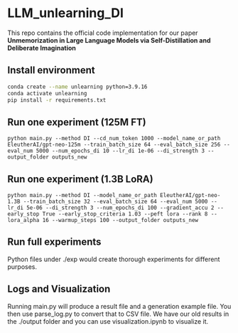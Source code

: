 # LLM_unlearning_DI
This repo contains the official code implementation for our paper **Unmemorization in Large Language Models via Self-Distillation and Deliberate Imagination**

## Install environment
```bash
conda create --name unlearning python=3.9.16
conda activate unlearning
pip install -r requirements.txt
```
## Run one experiment (125M FT)
```
python main.py --method DI --cd_num_token 1000 --model_name_or_path EleutherAI/gpt-neo-125m --train_batch_size 64 --eval_batch_size 256 --eval_num 5000 --num_epochs_di 10 --lr_di 1e-06 --di_strength 3 --output_folder outputs_new
```

## Run one experiment (1.3B LoRA)
```
python main.py --method DI --model_name_or_path EleutherAI/gpt-neo-1.3B --train_batch_size 32 --eval_batch_size 64 --eval_num 5000 --lr_di 5e-06 --di_strength 3 --num_epochs_di 100 --gradient_accu 2 --early_stop True --early_stop_criteria 1.03 --peft lora --rank 8 --lora_alpha 16 --warmup_steps 100 --output_folder outputs_new
```

## Run full experiments
Python files under ./exp would create thorough experiments for different purposes.

## Logs and Visualization
Running main.py will produce a result file and a generation example file. You then use parse_log.py to convert that to CSV file. We have our old results in the ./output folder and you can use visualization.ipynb to visualize it.
